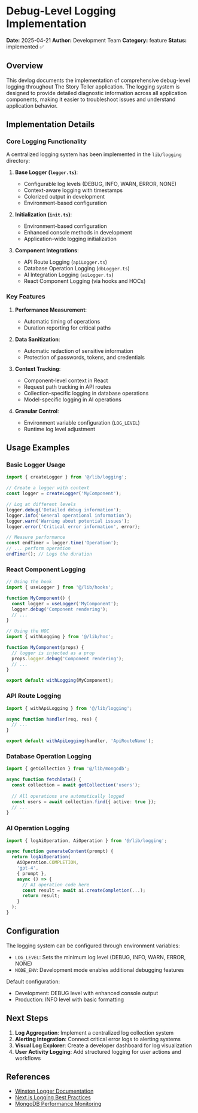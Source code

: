 # Debug-Level Logging Implementation

**Date:** 2025-04-21
**Author:** Development Team
**Category:** feature
**Status:** implemented ✅

## Overview

This devlog documents the implementation of comprehensive debug-level logging throughout The Story Teller application. The logging system is designed to provide detailed diagnostic information across all application components, making it easier to troubleshoot issues and understand application behavior.

## Implementation Details

### Core Logging Functionality

A centralized logging system has been implemented in the `lib/logging` directory:

1. **Base Logger (`logger.ts`)**: 
   - Configurable log levels (DEBUG, INFO, WARN, ERROR, NONE)
   - Context-aware logging with timestamps
   - Colorized output in development
   - Environment-based configuration

2. **Initialization (`init.ts`)**:
   - Environment-based configuration
   - Enhanced console methods in development
   - Application-wide logging initialization

3. **Component Integrations**:
   - API Route Logging (`apiLogger.ts`)
   - Database Operation Logging (`dbLogger.ts`)
   - AI Integration Logging (`aiLogger.ts`)
   - React Component Logging (via hooks and HOCs)

### Key Features

1. **Performance Measurement**:
   - Automatic timing of operations
   - Duration reporting for critical paths

2. **Data Sanitization**:
   - Automatic redaction of sensitive information
   - Protection of passwords, tokens, and credentials

3. **Context Tracking**:
   - Component-level context in React
   - Request path tracking in API routes
   - Collection-specific logging in database operations
   - Model-specific logging in AI operations

4. **Granular Control**:
   - Environment variable configuration (`LOG_LEVEL`)
   - Runtime log level adjustment

## Usage Examples

### Basic Logger Usage

```typescript
import { createLogger } from '@/lib/logging';

// Create a logger with context
const logger = createLogger('MyComponent');

// Log at different levels
logger.debug('Detailed debug information');
logger.info('General operational information');
logger.warn('Warning about potential issues');
logger.error('Critical error information', error);

// Measure performance
const endTimer = logger.time('Operation');
// ... perform operation
endTimer(); // Logs the duration
```

### React Component Logging

```typescript
// Using the hook
import { useLogger } from '@/lib/hooks';

function MyComponent() {
  const logger = useLogger('MyComponent');
  logger.debug('Component rendering');
  // ...
}

// Using the HOC
import { withLogging } from '@/lib/hoc';

function MyComponent(props) {
  // logger is injected as a prop
  props.logger.debug('Component rendering');
  // ...
}

export default withLogging(MyComponent);
```

### API Route Logging

```typescript
import { withApiLogging } from '@/lib/logging';

async function handler(req, res) {
  // ...
}

export default withApiLogging(handler, 'ApiRouteName');
```

### Database Operation Logging

```typescript
import { getCollection } from '@/lib/mongodb';

async function fetchData() {
  const collection = await getCollection('users');
  
  // All operations are automatically logged
  const users = await collection.find({ active: true });
  // ...
}
```

### AI Operation Logging

```typescript
import { logAiOperation, AiOperation } from '@/lib/logging';

async function generateContent(prompt) {
  return logAiOperation(
    AiOperation.COMPLETION,
    'gpt-4',
    { prompt },
    async () => {
      // AI operation code here
      const result = await ai.createCompletion(...);
      return result;
    }
  );
}
```

## Configuration

The logging system can be configured through environment variables:

- `LOG_LEVEL`: Sets the minimum log level (DEBUG, INFO, WARN, ERROR, NONE)
- `NODE_ENV`: Development mode enables additional debugging features

Default configuration:
- Development: DEBUG level with enhanced console output
- Production: INFO level with basic formatting

## Next Steps

1. **Log Aggregation**: Implement a centralized log collection system
2. **Alerting Integration**: Connect critical error logs to alerting systems
3. **Visual Log Explorer**: Create a developer dashboard for log visualization
4. **User Activity Logging**: Add structured logging for user actions and workflows

## References

- [Winston Logger Documentation](https://github.com/winstonjs/winston)
- [Next.js Logging Best Practices](https://nextjs.org/docs)
- [MongoDB Performance Monitoring](https://www.mongodb.com/docs/manual/administration/monitoring/)
